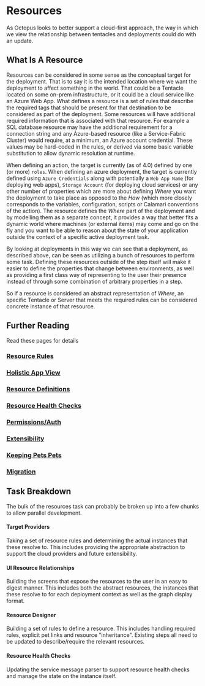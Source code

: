 # Resources #
As Octopus looks to better support  a cloud-first approach, the way in which we view the relationship between tentacles and deployments could do with an update.

## What Is A Resource ##
Resources can be considered in some sense as the conceptual target for the deployment. That is to say it is the intended location where we want the deployment to affect something in the world. That could be a Tentacle located on some on-prem infrastructure, or it could be a cloud service like an Azure Web App. What defines a resource is a set of rules that describe the required tags that should be present for that destination to be considered as part of the deployment. Some resources will have additional required information that is associated with that resource. For example a SQL database resource may have the additional requirement for a connection string and any Azure-based resource (like a Service-Fabric Cluster) would require, at a minimum, an Azure account credential. These values may be hard-coded in the rules, or derived via some basic variable substitution to allow dynamic resolution at runtime. 

When defining an action, the target is currently (as of 4.0) defined by one (or more) `roles`. When defining an azure deployment, the target is currently defined using `Azure Credentials` along with potentially a `Web App Name` (for deploying web apps), `Storage Account` (for deploying cloud services) or any other number of properties which are more about defining _Where_ you want the deployment to take place as opposed to the _How_ (which more closely corresponds to the variables, configuration, scripts or Calamari conventions of the action). The resource defines the _Where_ part of the deployment and by modelling them as a separate concept, it provides a way that better fits a dynamic world where machines (or external items) may come and go on the fly and you want to be able to reason about the state of your application outside the context of a specific active deployment task.

By looking at deployments in this way we can see that a deployment, as described above, can be seen as utilizing a bunch of resources to perform some task. Defining these resources outside of the step itself will make it easier to define the properties that change between environments, as well as providing a first class way of representing to the user their presence instead of through some combination of arbitrary properties in a step.

So if a resource is considered an abstract representation of _Where_, an specific Tentacle or Server that meets the required rules can be considered concrete instance of that resource.

## Further Reading ##
Read these pages for details
### [Resource Rules](resource_rules.md) ###
### [Holistic App View](holistic_view.md) ###
### [Resource Definitions](resource_definitions.md) ###
### [Resource Health Checks](resource_health_checks.md) ###
### [Permissions/Auth](permissions.md) ###
### [Extensibility](extensibility.md) ###
### [Keeping Pets Pets](pets.md) ###
### [Migration](migration.md) ###

## Task Breakdown ##
The bulk of the resources task can probably be broken up into a few chunks to allow parallel development.

#### Target Providers ####
Taking a set of resource rules and determining the actual instances that these resolve to. This includes providing the appropriate abstraction to support the cloud providers and future extensibility. 

#### UI Resource Relationships ###
Building the screens that expose the resources to the user in an easy to digest manner. This includes both the abstract resources, the instances that these resolve to for each deployment context as well as the graph display format. 

#### Resource Designer ####
Building a set of rules to define a resource. This includes handling required rules, explicit pet links and resource "inheritance". Existing steps all need to be updated to describe/require the relevant resources.

#### Resource Health Checks ####
Updating the service message parser to support resource health checks and manage the state on the instance itself.